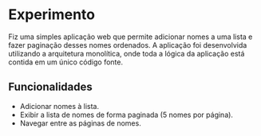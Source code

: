# Experimento

Fiz uma simples aplicação web que permite adicionar nomes a uma lista e fazer paginação desses nomes ordenados. A aplicação foi desenvolvida utilizando a arquitetura monolítica, onde toda a lógica da aplicação está contida em um único código fonte.

## Funcionalidades

- Adicionar nomes à lista.
- Exibir a lista de nomes de forma paginada (5 nomes por página).
- Navegar entre as páginas de nomes.
